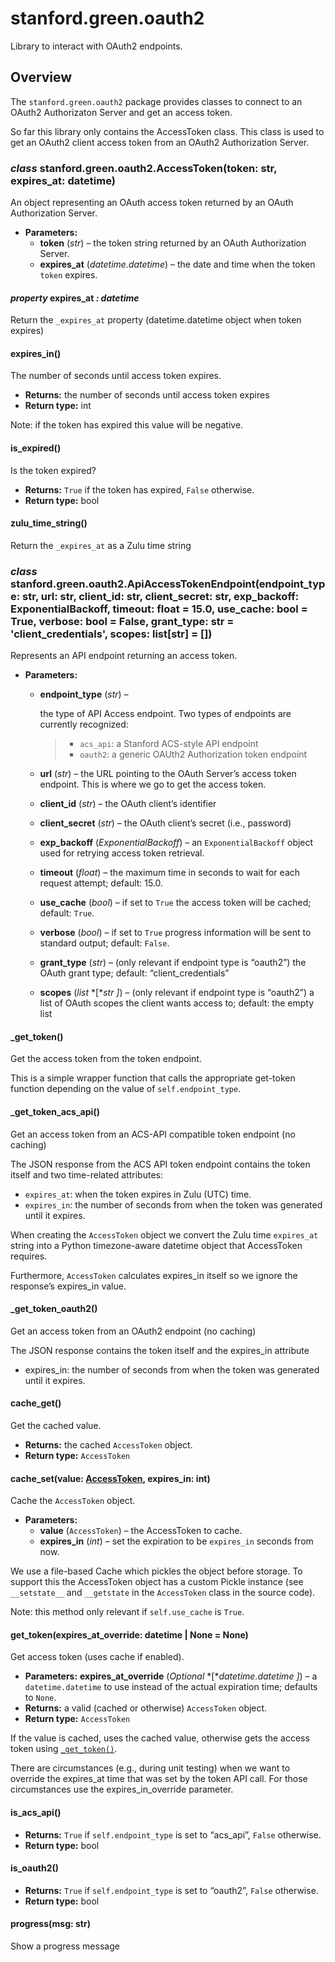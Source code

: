 # stanford.green.oauth2

Library to interact with OAuth2 endpoints.

## Overview

The `stanford.green.oauth2` package provides classes to connect to
an OAuth2 Authorizaton Server and get an access token.

So far this library only contains the AccessToken class. This class is
used to get an OAuth2 client access token from an OAuth2 Authorization
Server.

### *class* stanford.green.oauth2.AccessToken(token: str, expires_at: datetime)

An object representing an OAuth access token returned by an OAuth Authorization Server.

* **Parameters:**
  * **token** (*str*) – the token string returned by an OAuth Authorization Server.
  * **expires_at** (*datetime.datetime*) – the date and time when the token `token` expires.

#### *property* expires_at *: datetime*

Return the `_expires_at` property (datetime.datetime object when token expires)

#### expires_in()

The number of seconds until access token expires.

* **Returns:**
  the number of seconds until access token expires
* **Return type:**
  int

Note: if the token has expired this value will be negative.

#### is_expired()

Is the token expired?

* **Returns:**
  `True` if the token has expired, `False` otherwise.
* **Return type:**
  bool

#### zulu_time_string()

Return the `_expires_at` as a Zulu time string

### *class* stanford.green.oauth2.ApiAccessTokenEndpoint(endpoint_type: str, url: str, client_id: str, client_secret: str, exp_backoff: ExponentialBackoff, timeout: float = 15.0, use_cache: bool = True, verbose: bool = False, grant_type: str = 'client_credentials', scopes: list[str] = [])

Represents an API endpoint returning an access token.

* **Parameters:**
  * **endpoint_type** (*str*) – 

    the type of API Access endpoint. Two types of endpoints are
    currently recognized:
    > * `acs_api`: a Stanford ACS-style API endpoint
    > * `oauth2`:  a generic OAUth2 Authorization token endpoint
  * **url** (*str*) – the URL pointing to the OAuth Server’s access token endpoint. This is where
    we go to get the access token.
  * **client_id** (*str*) – the OAuth client’s identifier
  * **client_secret** (*str*) – the OAuth client’s secret (i.e., password)
  * **exp_backoff** (*ExponentialBackoff*) – an `ExponentialBackoff` object used for retrying access token retrieval.
  * **timeout** (*float*) – the maximum time in seconds to wait for each request attempt; default: 15.0.
  * **use_cache** (*bool*) – if set to `True` the access token will be cached; default: `True`.
  * **verbose** (*bool*) – if set to `True` progress information will be sent to standard output; default: `False`.
  * **grant_type** (*str*) – (only relevant if endpoint type is “oauth2”) the OAuth grant type;
    default: “client_credentials”
  * **scopes** (*list* *[**str* *]*) – (only relevant if endpoint type is “oauth2”) a list of OAuth scopes the
    client wants access to; default: the empty list

#### \_get_token()

Get the access token from the token endpoint.

This is a simple wrapper function that calls the appropriate
get-token function depending on the value of `self.endpoint_type`.

#### \_get_token_acs_api()

Get an access token from an ACS-API compatible token endpoint (no caching)

The JSON response from the ACS API token endpoint contains the
token itself and two time-related attributes:

* `expires_at`: when the token expires in Zulu (UTC) time.
* `expires_in`: the number of seconds from when the token was
  generated until it expires.

When creating the `AccessToken` object we convert the Zulu time
`expires_at` string into a Python timezone-aware datetime object
that AccessToken requires.

Furthermore, `AccessToken` calculates expires_in itself so we ignore
the response’s expires_in value.

#### \_get_token_oauth2()

Get an access token from an OAuth2 endpoint (no caching)

The JSON response contains the token itself and the
expires_in attribute

* expires_in: the number of seconds from when the token was
  generated until it expires.

#### cache_get()

Get the cached value.

* **Returns:**
  the cached `AccessToken` object.
* **Return type:**
  `AccessToken`

#### cache_set(value: [AccessToken](#stanford.green.oauth2.AccessToken), expires_in: int)

Cache the `AccessToken` object.

* **Parameters:**
  * **value** (`AccessToken`) – the AccessToken to cache.
  * **expires_in** (*int*) – set the expiration to be `expires_in` seconds from now.

We use a file-based Cache which pickles the object before
storage.  To support this the AccessToken object has a custom
Pickle instance (see `__setstate__` and `__getstate` in the
`AccessToken` class in the source code).

Note: this method only relevant if `self.use_cache` is `True`.

#### get_token(expires_at_override: datetime | None = None)

Get access token (uses cache if enabled).

* **Parameters:**
  **expires_at_override** (*Optional* *[**datetime.datetime* *]*) – a `datetime.datetime` to use instead of
  the actual expiration time; defaults to `None`.
* **Returns:**
  a valid (cached or otherwise) `AccessToken` object.
* **Return type:**
  `AccessToken`

If the value is cached, uses the cached value, otherwise gets the
access token using [`_get_token()`](#stanford.green.oauth2.ApiAccessTokenEndpoint._get_token).

There are circumstances (e.g., during unit testing) when we want
to override the expires_at time that was set by the token API
call. For those circumstances use the expires_in_override
parameter.

#### is_acs_api()

* **Returns:**
  `True` if `self.endpoint_type` is set to “acs_api”, `False` otherwise.
* **Return type:**
  bool

#### is_oauth2()

* **Returns:**
  `True` if `self.endpoint_type` is set to “oauth2”, `False` otherwise.
* **Return type:**
  bool

#### progress(msg: str)

Show a progress message
